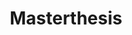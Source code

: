 ---
layout: project
title: Masterthesis
permalink: /projects/thesis
#thumb: /assets/projects/thumbs/spaxel.png
description: >-
    My master thesis which completed my degree in Computer Science. It concerns
    research into dimensionality reduction and visualization techniques for 
    high-dimensional data using autoencoders.
started: 2018
ended: 2019
language: Python
github: https://github.com/theodedeken/dimdrop
featured: true
---